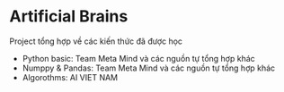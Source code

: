 # Artificial Brains

Project tổng hợp về các kiến thức đã được học

- Python basic: Team Meta Mind và các nguồn tự tổng hợp khác
- Numppy & Pandas: Team Meta Mind và các nguồn tự tổng hợp khác
- Algorothms: AI VIET NAM
